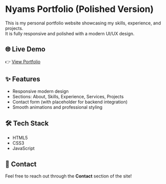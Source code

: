 # Nyams Portfolio (Polished Version)

This is my personal portfolio website showcasing my skills, experience, and projects.  
It is fully responsive and polished with a modern UI/UX design.

## 🌐 Live Demo
👉 [View Portfolio](https://nyamsprojects.github.io/nyams-portfolio-polished/)

## ✨ Features
- Responsive modern design
- Sections: About, Skills, Experience, Services, Projects
- Contact form (with placeholder for backend integration)
- Smooth animations and professional styling

## 🛠️ Tech Stack
- HTML5
- CSS3
- JavaScript

## 📩 Contact
Feel free to reach out through the **Contact** section of the site!
